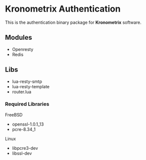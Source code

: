# Kronometrix Authentication #

This is the authentication binary package for **Kronometrix** software.

## Modules ##
* Openresty
* Redis

## Libs ##
* lua-resty-smtp
* lua-resty-template
* router.lua

### Required Libraries ###

FreeBSD
* openssl-1.0.1_13
* pcre-8.34_1

Linux
* libpcre3-dev
* libssl-dev

 
